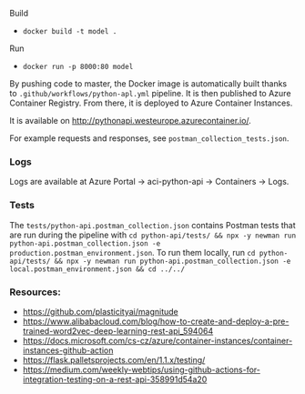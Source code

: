 Build

- `docker build -t model .`

Run

- `docker run -p 8000:80 model`

By pushing code to master, the Docker image is automatically built thanks to
`.github/workflows/python-apl.yml` pipeline. It is then published to Azure Container Registry. From there, it is
deployed to Azure Container Instances.

It is available on http://pythonapi.westeurope.azurecontainer.io/.

For example requests and responses, see `postman_collection_tests.json`.

### Logs

Logs are available at Azure Portal -> aci-python-api -> Containers -> Logs.

### Tests

The `tests/python-api.postman_collection.json` contains Postman tests that are run during the pipeline
with `cd python-api/tests/ && npx -y newman run python-api.postman_collection.json -e production.postman_environment.json`.
To run them locally, run `cd python-api/tests/ && npx -y newman run python-api.postman_collection.json -e local.postman_environment.json && cd ../../`

### Resources:

- https://github.com/plasticityai/magnitude
- https://www.alibabacloud.com/blog/how-to-create-and-deploy-a-pre-trained-word2vec-deep-learning-rest-api_594064
- https://docs.microsoft.com/cs-cz/azure/container-instances/container-instances-github-action
- https://flask.palletsprojects.com/en/1.1.x/testing/
- https://medium.com/weekly-webtips/using-github-actions-for-integration-testing-on-a-rest-api-358991d54a20
